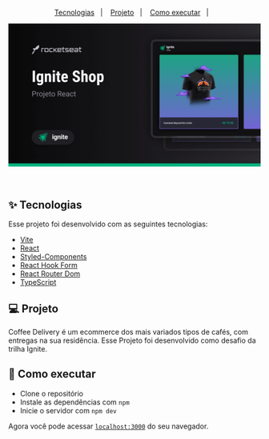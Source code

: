 <p align="center">
  <a href="#-tecnologias">Tecnologias</a>&nbsp;&nbsp;&nbsp;|&nbsp;&nbsp;&nbsp;
  <a href="#-projeto">Projeto</a>&nbsp;&nbsp;&nbsp;|&nbsp;&nbsp;&nbsp;
  <a href="#-como-executar">Como executar</a>&nbsp;&nbsp;&nbsp;|&nbsp;&nbsp;&nbsp;
</p>

<p align="center">
  <img alt="Projeto" src="https://github.com/Vinicius-Barbosa-Santos/ignite-shop/blob/master/github/shop.png">
</p>

<br>

## ✨ Tecnologias

Esse projeto foi desenvolvido com as seguintes tecnologias:

- [Vite](https://vitejs.dev/)
- [React](https://reactjs.org)
- [Styled-Components](https://styled-components.com/)
- [React Hook Form](https://react-hook-form.com/)
- [React Router Dom](https://reactrouter.com/en/main)
- [TypeScript](https://www.typescriptlang.org/)

## 💻 Projeto

Coffee Delivery é um ecommerce dos mais variados tipos de cafés, com entregas na sua residência. Esse Projeto foi desenvolvido como desafio da trilha Ignite.

## 🚀 Como executar

- Clone o repositório
- Instale as dependências com `npm`
- Inicie o servidor com `npm dev`

Agora você pode acessar [`localhost:3000`](http://localhost:3000) do seu navegador.